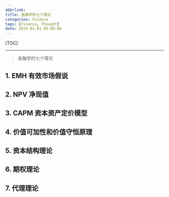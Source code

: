 ```yaml
---
abbrlink: 
title: 金融学的七个理论
categories: Finance
tags: [Finance, Thought]
date: 2019-01-01 00:00:00
---
```


[TOC]
<!-- toc -->

---

> 金融学的七个理论

## 1. EMH 有效市场假说

## 2. NPV 净现值

## 3. CAPM 资本资产定价模型

## 4. 价值可加性和价值守恒原理

## 5. 资本结构理论

## 6. 期权理论

## 7. 代理理论


